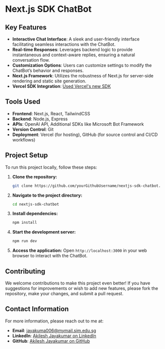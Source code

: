 # Next.js SDK ChatBot

## Key Features

- **Interactive Chat Interface**: A sleek and user-friendly interface facilitating seamless interactions with the ChatBot.
- **Real-time Responses**: Leverages backend logic to provide instantaneous and context-aware replies, ensuring a natural conversation flow.
- **Customization Options**: Users can customize settings to modify the ChatBot’s behavior and responses.
- **Next.js Framework**: Utilizes the robustness of Next.js for server-side rendering and static site generation.
- **Vercel SDK Integration**: [Used Vercel's new SDK](https://sdk.vercel.ai/docs)

## Tools Used

- **Frontend**: Next.js, React, TailwindCSS
- **Backend**: Node.js, Express
- **APIs**: OpenAI API, Additional SDKs like Microsoft Bot Framework
- **Version Control**: Git
- **Deployment**: Vercel (for hosting), GitHub (for source control and CI/CD workflows)

## Project Setup

To run this project locally, follow these steps:

1. **Clone the repository:**
   ```bash
   git clone https://github.com/yourGithubUsername/nextjs-sdk-chatbot.git
   ```
2. **Navigate to the project directory:**
   ```bash
   cd nextjs-sdk-chatbot
   ```
3. **Install dependencies:**
   ```bash
   npm install
   ```
4. **Start the development server:**
   ```bash
   npm run dev
   ```
5. **Access the application:**
   Open `http://localhost:3000` in your web browser to interact with the ChatBot.

## Contributing

We welcome contributions to make this project even better! If you have suggestions for improvements or wish to add new features, please fork the repository, make your changes, and submit a pull request.

## Contact Information

For more information, please reach out to me at:

- **Email**: jayakuma006@mymail.sim.edu.sg
- **LinkedIn**: [Akilesh Jayakumar on LinkedIn](https://www.linkedin.com/in/akileshjayakumar/)
- **GitHub**: [Akilesh Jayakumar on GitHub](https://github.com/akileshjayakumar)